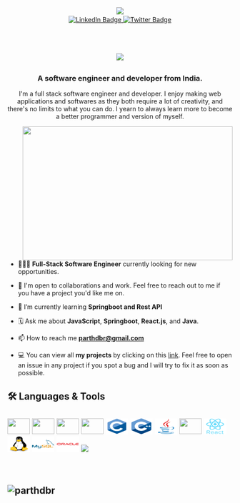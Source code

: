 <div id="header" align="center">
  <img src="https://media.giphy.com/media/SWoSkN6DxTszqIKEqv/giphy.gif" width="100"/>
</div>


<div id="badges" align="center">
  <a href="https://www.linkedin.com/in/parth-dobariya/">
    <img src="https://img.shields.io/badge/LinkedIn-blue?style=for-the-badge&logo=linkedin&logoColor=white" alt="LinkedIn Badge"/>
  </a>
  <a href="https://twitter.com/parth__151">
    <img src="https://img.shields.io/badge/Twitter-blue?style=for-the-badge&logo=twitter&logoColor=white" alt="Twitter Badge"/>
  </a>
  <br>
  <img src="https://komarev.com/ghpvc/?username=parthdbr&style=flat-square&color=blue" alt=""/>
</div>

<h1 align="center">
    <img src="https://readme-typing-svg.herokuapp.com/?lines=Hi+there!+👋🏽;I'm+Parth!+🦈;Nice+to+meet+you!+🙂&center=true&size=30&color=29d2a">
</h1>

<h3 align="center">A software engineer and developer from India.</h3>

<p align="center">I'm a full stack software engineer and developer. I enjoy making web applications and softwares as they both require a lot of creativity, and there's no limits to what you can do. I yearn to always learn more to become a better programmer and version of myself.</p>

<img align="right" width="470px" height="300px" src="https://media.giphy.com/media/Ah3zHH7hvsSB2/giphy.gif">

- 👨🏽‍💻   **Full-Stack Software Engineer** currently looking for new opportunities.

- 👥   I'm open to collaborations and work. Feel free to reach out to me if you have a project you'd like me on.

- 🌱   I’m currently learning **Springboot and Rest API**

- 🗓    Ask me about **JavaScript**, **Springboot**, **React.js**, and **Java**.

- 📫   How to reach me **parthdbr@gmail.com**

- 💻   You can view all **my projects** by clicking on this [link](https://github.com/parthdbr?tab=repositories). Feel free to open an issue in any project if you spot a bug and I will try to fix it as soon as possible.

<h2>🛠 Languages & Tools<h2>
 <p align="left">

  <img height="35" width="50" src="https://cdn.jsdelivr.net/gh/devicons/devicon/icons/html5/html5-plain-wordmark.svg" />
 <img height="35" width="50" src="https://cdn.jsdelivr.net/gh/devicons/devicon/icons/css3/css3-plain-wordmark.svg" />
  <img height="35" width="50" src="https://cdn.jsdelivr.net/gh/devicons/devicon/icons/sass/sass-original.svg" />
 <img height="35" width="50" src="https://cdn.jsdelivr.net/gh/devicons/devicon/icons/git/git-original.svg" />
<img width="50" height="35" src="https://raw.githubusercontent.com/devicons/devicon/master/icons/c/c-original.svg" />
<img width="50" height="35" src="https://raw.githubusercontent.com/devicons/devicon/master/icons/cplusplus/cplusplus-original.svg"/>
<img  width="50" height="35" src="https://raw.githubusercontent.com/devicons/devicon/master/icons/java/java-original.svg"/>
 <img height="35" width="50" src="https://cdn.jsdelivr.net/gh/devicons/devicon/icons/javascript/javascript-plain.svg" />
<img src="https://raw.githubusercontent.com/devicons/devicon/master/icons/react/react-original-wordmark.svg" alt="react" width="50" height="35"/>
<img src="https://raw.githubusercontent.com/devicons/devicon/master/icons/linux/linux-original.svg" alt="linux" width="50" height="35"/>
<img src="https://raw.githubusercontent.com/devicons/devicon/master/icons/mysql/mysql-original-wordmark.svg" alt="mysql" width="50" height="35"/>
<img src="https://raw.githubusercontent.com/devicons/devicon/master/icons/oracle/oracle-original.svg" width="50" height="35"/>
<img width="50" height"35" src="https://raw.githubusercontent.com/jmnote/z-icons/master/svg/php.svg"/>

</p>

<br>

<div>
<p><img align="center" src="https://github-readme-streak-stats.herokuapp.com/?user=parthdbr&" alt="parthdbr" /></p>
</div>




<!-- ### Hey Folks! 👋

<!--
**parthdbr/parthdbr** is a ✨ _special_ ✨ repository because its `README.md` (this file) appears on your GitHub profile.

Here are some ideas to get you started:

- 🔭 I’m currently working on ...
- 🌱 I’m currently learning ...
- 👯 I’m looking to collaborate on ...
- 🤔 I’m looking for help with ...
- 💬 Ask me about ...
- 📫 How to reach me: ...
- 😄 Pronouns: ...
- ⚡ Fun fact: ...
-->
